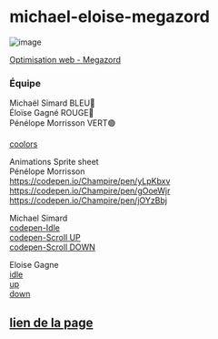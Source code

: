 # michael-eloise-megazord

![image](https://user-images.githubusercontent.com/78884924/151389026-3d871b0e-6c7f-4eca-bce0-bc82472b9860.png)

[Optimisation web - Megazord](https://smnarnold.com/projets/megazord)

### Équipe

Michaël Simard BLEU🔵 </br>
Éloïse Gagné ROUGE🔴 </br>
Pénélope Morrisson VERT🟢

[coolors](https://coolors.co/0c1618-004643-faf4d3-d1ac00-f6be9a)

Animations Sprite sheet</br>
Pénélope Morrisson</br>
https://codepen.io/Champire/pen/yLpKbxv</br>
https://codepen.io/Champire/pen/gOoeWjr</br>
https://codepen.io/Champire/pen/jOYzBbj</br>

Michael Simard</br>
[codepen-Idle](https://codepen.io/micha-l-simard/pen/zYpJbjR) </br>
[codepen-Scroll UP](https://codepen.io/micha-l-simard/pen/mdpGgJJ)</br>
[codepen-Scroll DOWN](https://codepen.io/micha-l-simard/pen/oNpPONR)</br>


Eloise Gagne </br>
[idle](https://codepen.io/Paracoco/pen/OJzvmPJ)</br>
[up](https://codepen.io/Paracoco/pen/yLpKgbG)</br>
[down](https://codepen.io/Paracoco/pen/abEYWbY)</br>


## [lien de la page](https://michaelsimardvaudry.github.io/michael-eloise-penelope-megazord/)</br>
